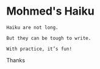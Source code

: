 # Mohmed's Haiku

```
Haiku are not long. 

But they can be tough to write. 

With practice, it’s fun!
```
Thanks